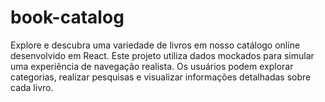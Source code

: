 # book-catalog
 Explore e descubra uma variedade de livros em nosso catálogo online desenvolvido em React. Este projeto utiliza dados mockados para simular uma experiência de navegação realista. Os usuários podem explorar categorias, realizar pesquisas e visualizar informações detalhadas sobre cada livro.
